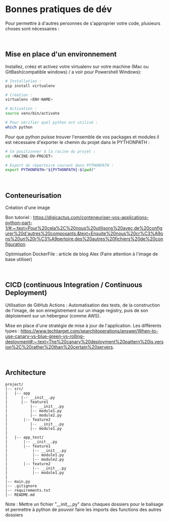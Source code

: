 # Bonnes pratiques de dév 

Pour permettre à d'autres personnes de s'approprier votre code, plusieurs choses sont nécessaires : 

<br/>

## Mise en place d'un environnement 

Installez, créez et activez votre virtualenv sur votre machine (Mac ou GitBash(compatible windows) / a voir pour Powershell Windows):

```bash
# Installation : 
pip install virtualenv

# Création :
virtualenv <ENV-NAME>

# Activation :
source venv/bin/activate

# Pour vérifier quel python est utilisé :
which python
```

Pour que python puisse trouver l'ensemble de vos packages et modules il est nécessaire d'exporter le chemin du projet dans le PYTHONPATH :

```bash
# Ce positionner à la racine du projet :
cd <RACINE-DU-PROJET>

# Export du répertoire courant dans PYTHONPATH :
export PYTHONPATH="${PYTHONPATH}:$(pwd)"
```

<br/>

## Conteneurisation 

Création d'une image 

Bon tutoriel : https://digicactus.com/conteneuriser-vos-applications-python-part-1/#:~:text=Pour%20cela%2C%20nous%20utilisons%20avec,de%20configurer%20d'autres%20composants.&text=Ensuite%20nous%20cr%C3%A9ons%20un%20r%C3%A9pertoire,des%20autres%20fichiers%20de%20configuration.

Optimisation DockerFile : article de blog Alex (Faire attention à l'image de base utiliser)

<br/>

## CICD (continuous Integration / Continuous Deployment)

Utilisation de GitHub Actions : 
Automatisation des tests, de la construction de l'image, de son enregistrement sur un image registry, puis de son déploiement sur un hébergeur (comme AWS).

Mise en place d'une stratégie de mise à jour de l'application. Les différents types : https://www.techtarget.com/searchitoperations/answer/When-to-use-canary-vs-blue-green-vs-rolling-deployment#:~:text=The%20canary%20deployment%20pattern%20is,version%2C%20rather%20than%20certain%20servers.

<br/>

## Architecture 

```
project/
|-- src/
|   |-- app
|      |-- __init__.py
|      |-- feature1
|          |-- __init__.py
|          |-- module1.py
|          |-- module2.py
|       |-- feature2
|          |-- __init__.py
|          |-- module1.py
|
|   |-- app_test/
|       |-- __init__.py
|       |-- feature1
|           |-- __init__.py
|           |-- module1.py
|           |-- module2.py
|       |-- feature2
|           |-- __init__.py
|           |-- module1.py
|
|-- main.py
|-- .gitignore
|-- requirements.txt
|-- README.md
```

Note : Mettre un fichier "\_\_init\_\_.py" dans chaques dossiers pour le balisage et permettre à python de pouvoir faire les imports des functions des autres dossiers